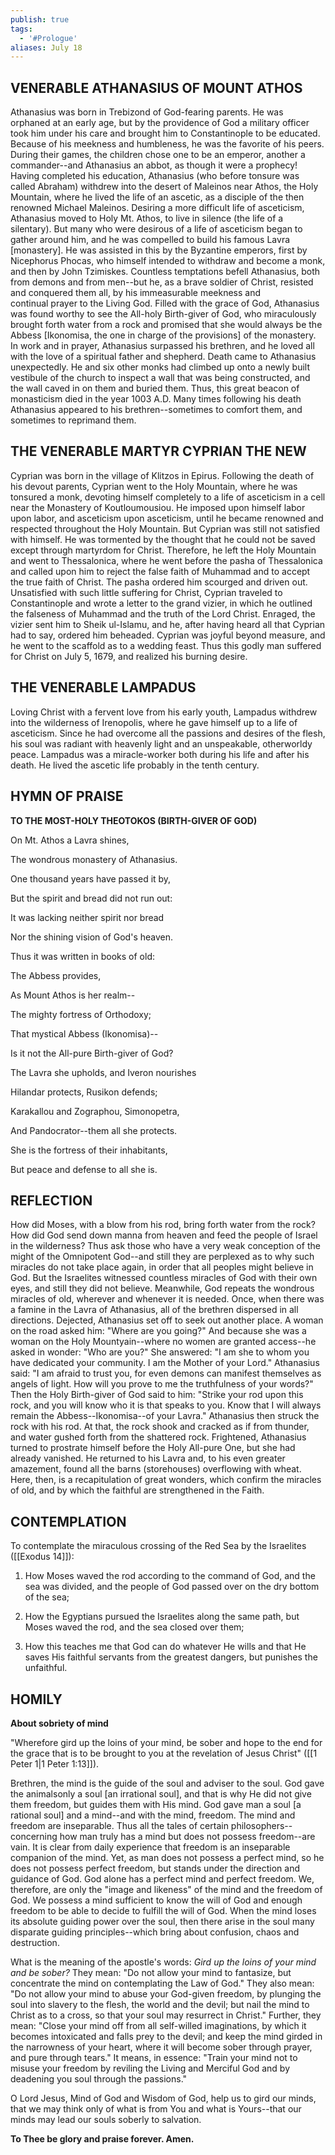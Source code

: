 ```yaml
---
publish: true
tags:
  - '#Prologue'
aliases: July 18
---
```


## VENERABLE ATHANASIUS OF MOUNT ATHOS

Athanasius was born in Trebizond of God-fearing parents. He was orphaned at an early age, but by the providence of God a military officer took him under his care and brought him to Constantinople to be educated. Because of his meekness and humbleness, he was the favorite of his peers. During their games, the children chose one to be an emperor, another a commander--and Athanasius an abbot, as though it were a prophecy! Having completed his education, Athanasius (who before tonsure was called Abraham) withdrew into the desert of Maleinos near Athos, the Holy Mountain, where he lived the life of an ascetic, as a disciple of the then renowned Michael Maleinos. Desiring a more difficult life of asceticism, Athanasius moved to Holy Mt. Athos, to live in silence (the life of a silentary). But many who were desirous of a life of asceticism began to gather around him, and he was compelled to build his famous Lavra [monastery]. He was assisted in this by the Byzantine emperors, first by Nicephorus Phocas, who himself intended to withdraw and become a monk, and then by John Tzimiskes. Countless temptations befell Athanasius, both from demons and from men--but he, as a brave soldier of Christ, resisted and conquered them all, by his immeasurable meekness and continual prayer to the Living God. Filled with the grace of God, Athanasius was found worthy to see the All-holy Birth-giver of God, who miraculously brought forth water from a rock and promised that she would always be the Abbess [Ikonomisa, the one in charge of the provisions] of the monastery. In work and in prayer, Athanasius surpassed his brethren, and he loved all with the love of a spiritual father and shepherd. Death came to Athanasius unexpectedly. He and six other monks had climbed up onto a newly built vestibule of the church to inspect a wall that was being constructed, and the wall caved in on them and buried them. Thus, this great beacon of monasticism died in the year 1003 A.D. Many times following his death Athanasius appeared to his brethren--sometimes to comfort them, and sometimes to reprimand them.

## THE VENERABLE MARTYR CYPRIAN THE NEW

Cyprian was born in the village of Klitzos in Epirus. Following the death of his devout parents, Cyprian went to the Holy Mountain, where he was tonsured a monk, devoting himself completely to a life of asceticism in a cell near the Monastery of Koutloumousiou. He imposed upon himself labor upon labor, and asceticism upon asceticism, until he became renowned and respected throughout the Holy Mountain. But Cyprian was still not satisfied with himself. He was tormented by the thought that he could not be saved except through martyrdom for Christ. Therefore, he left the Holy Mountain and went to Thessalonica, where he went before the pasha of Thessalonica and called upon him to reject the false faith of Muhammad and to accept the true faith of Christ. The pasha ordered him scourged and driven out. Unsatisfied with such little suffering for Christ, Cyprian traveled to Constantinople and wrote a letter to the grand vizier, in which he outlined the falseness of Muhammad and the truth of the Lord Christ. Enraged, the vizier sent him to Sheik ul-Islamu, and he, after having heard all that Cyprian had to say, ordered him beheaded. Cyprian was joyful beyond measure, and he went to the scaffold as to a wedding feast. Thus this godly man suffered for Christ on July 5, 1679, and realized his burning desire.

## THE VENERABLE LAMPADUS

Loving Christ with a fervent love from his early youth, Lampadus withdrew into the wilderness of Irenopolis, where he gave himself up to a life of asceticism. Since he had overcome all the passions and desires of the flesh, his soul was radiant with heavenly light and an unspeakable, otherworldy peace. Lampadus was a miracle-worker both during his life and after his death. He lived the ascetic life probably in the tenth century.

## HYMN OF PRAISE

**TO THE MOST-HOLY THEOTOKOS (BIRTH-GIVER OF GOD)**

On Mt. Athos a Lavra shines,

The wondrous monastery of Athanasius.

One thousand years have passed it by,

But the spirit and bread did not run out:

It was lacking neither spirit nor bread

Nor the shining vision of God's heaven.

Thus it was written in books of old:

The Abbess provides,

As Mount Athos is her realm--

The mighty fortress of Orthodoxy;

That mystical Abbess (Ikonomisa)--

Is it not the All-pure Birth-giver of God?

The Lavra she upholds, and Iveron nourishes

Hilandar protects, Rusikon defends;

Karakallou and Zographou, Simonopetra,

And Pandocrator--them all she protects.

She is the fortress of their inhabitants,

But peace and defense to all she is.

## REFLECTION

How did Moses, with a blow from his rod, bring forth water from the rock? How did God send down manna from heaven and feed the people of Israel in the wilderness? Thus ask those who have a very weak conception of the might of the Omnipotent God--and still they are perplexed as to why such miracles do not take place again, in order that all peoples might believe in God. But the Israelites witnessed countless miracles of God with their own eyes, and still they did not believe. Meanwhile, God repeats the wondrous miracles of old, wherever and whenever it is needed. Once, when there was a famine in the Lavra of Athanasius, all of the brethren dispersed in all directions. Dejected, Athanasius set off to seek out another place. A woman on the road asked him: "Where are you going?" And because she was a woman on the Holy Mountyain--where no women are granted access--he asked in wonder: "Who are you?" She answered: "I am she to whom you have dedicated your community. I am the Mother of your Lord." Athanasius said: "I am afraid to trust you, for even demons can manifest themselves as angels of light. How will you prove to me the truthfulness of your words?" Then the Holy Birth-giver of God said to him: "Strike your rod upon this rock, and you will know who it is that speaks to you. Know that I will always remain the Abbess--Ikonomisa--of your Lavra." Athanasius then struck the rock with his rod. At that, the rock shook and cracked as if from thunder, and water gushed forth from the shattered rock. Frightened, Athanasius turned to prostrate himself before the Holy All-pure One, but she had already vanished. He returned to his Lavra and, to his even greater amazement, found all the barns (storehouses) overflowing with wheat. Here, then, is a recapitulation of great wonders, which confirm the miracles of old, and by which the faithful are strengthened in the Faith.

## CONTEMPLATION

To contemplate the miraculous crossing of the Red Sea by the Israelites ([[Exodus 14]]):

1.  How Moses waved the rod according to the command of God, and the sea was divided, and the people of God passed over on the dry bottom of the sea;

1.  How the Egyptians pursued the Israelites along the same path, but Moses waved the rod, and the sea closed over them;

1.  How this teaches me that God can do whatever He wills and that He saves His faithful servants from the greatest dangers, but punishes the unfaithful.

## HOMILY

**About sobriety of mind**

"Wherefore gird up the loins of your mind, be sober and hope to the end for the grace that is to be brought to you at the revelation of Jesus Christ" ([[1 Peter 1|1 Peter 1:13]]).

Brethren, the mind is the guide of the soul and adviser to the soul. God gave the animalsonly a soul [an irrational soul], and that is why He did not give them freedom, but guides them with His mind. God gave man a soul [a rational soul] and a mind--and with the mind, freedom. The mind and freedom are inseparable. Thus all the tales of certain philosophers--concerning how man truly has a mind but does not possess freedom--are vain. It is clear from daily experience that freedom is an inseparable companion of the mind. Yet, as man does not possess a perfect mind, so he does not possess perfect freedom, but stands under the direction and guidance of God. God alone has a perfect mind and perfect freedom. We, therefore, are only the "image and likeness" of the mind and the freedom of God. We possess a mind sufficient to know the will of God and enough freedom to be able to decide to fulfill the will of God. When the mind loses its absolute guiding power over the soul, then there arise in the soul many disparate guiding principles--which bring about confusion, chaos and destruction.

What is the meaning of the apostle's words: _Gird up the loins of your mind and be sober?_ They mean: "Do not allow your mind to fantasize, but concentrate the mind on contemplating the Law of God." They also mean: "Do not allow your mind to abuse your God-given freedom, by plunging the soul into slavery to the flesh, the world and the devil; but nail the mind to Christ as to a cross, so that your soul may resurrect in Christ." Further, they mean: "Close your mind off from all self-willed imaginations, by which it becomes intoxicated and falls prey to the devil; and keep the mind girded in the narrowness of your heart, where it will become sober through prayer, and pure through tears." It means, in essence: "Train your mind not to misuse your freedom by reviling the Living and Merciful God and by deadening you soul through the passions."

O Lord Jesus, Mind of God and Wisdom of God, help us to gird our minds, that we may think only of what is from You and what is Yours--that our minds may lead our souls soberly to salvation.

**To Thee be glory and praise forever. Amen.**
